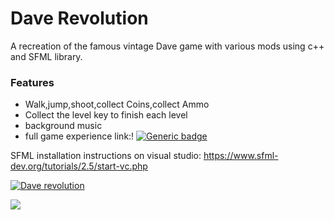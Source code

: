 # Dave Revolution
A recreation of the famous vintage Dave game with various mods using c++ and SFML library.
### Features

- Walk,jump,shoot,collect Coins,collect Ammo
- Collect the level key to finish each level 
- background music
- full  game experience link:!
[![Generic badge](https://img.shields.io/badge/C++11-SFML-<COLOR>.svg)](https://shields.io/)

SFML installation instructions on visual studio:
https://www.sfml-dev.org/tutorials/2.5/start-vc.php

[![Dave revolution](http://img.youtube.com/vi/lYQWQmMQdIk/0.jpg)](https://www.youtube.com/watch?v=lYQWQmMQdIk)

![](https://od.lk/s/ODFfNDI2NjM2OTVf/SharedScreenshot.jpg)
